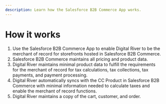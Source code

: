 ```yaml
---
description: Learn how the Salesforce B2B Commerce App works.
---
```


# How it works

1. Use the Salesforce B2B Commerce App to enable Digital River to be the merchant of record for storefronts hosted in Salesforce B2B Commerce.
2. Salesforce B2B Commerce maintains all pricing and product data.
3. Digital River maintains minimal product data to fulfill the requirements for the merchant of record for tax calculations, tax collections, tax payments, and payment processing.
4. Digital River automatically syncs with the CC Product in Salesforce B2B Commerce with minimal information needed to calculate taxes and enable the merchant of record functions.
5. Digital River maintains a copy of the cart, customer, and order.
